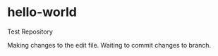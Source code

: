 # hello-world
Test Repository

Making changes to the edit file. Waiting to commit changes to branch.
